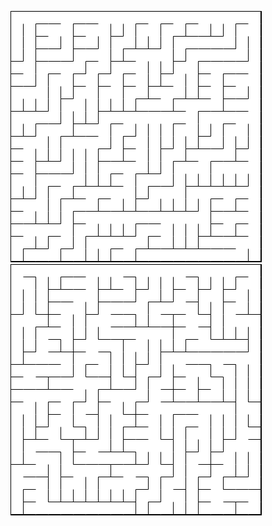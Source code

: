 ![Binary Tree Maze](images/BinaryTree.png?raw=true "Binary Tree Maze")
![Sidewinder Maze](images/Sidewinder.png?raw=true "Sidewinder Maze")
